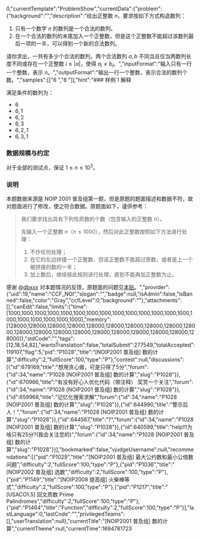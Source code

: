 0,"currentTemplate":"ProblemShow","currentData":{"problem":{"background":"","description":"给出正整数 $n$，要求按如下方式构造数列：

1. 只有一个数字 $n$ 的数列是一个合法的数列。
2. 在一个合法的数列的末尾加入一个正整数，但是这个正整数不能超过该数列最后一项的一半，可以得到一个新的合法数列。

请你求出，一共有多少个合法的数列。两个合法数列 $a, b$ 不同当且仅当两数列长度不同或存在一个正整数 $i \leq |a|$，使得 $a_i \neq b_i$。","inputFormat":"输入只有一行一个整数，表示 $n$。","outputFormat":"输出一行一个整数，表示合法的数列个数。","samples":[["6
","6
"]],"hint":"### 样例 1 解释

满足条件的数列为：
- $6$
- $6, 1$
- $6, 2$
- $6, 3$
- $6, 2, 1$
- $6, 3, 1$

### 数据规模与约定

对于全部的测试点，保证 $1 \leq n \leq 10^3$。

### 说明

本题数据来源是 NOIP 2001 普及组第一题，但是原题的题面描述和数据不符，故对题面进行了修改，使之符合数据。原题面如下，谨供参考：

> 我们要求找出具有下列性质数的个数（包含输入的正整数 $n$）。
>
> 先输入一个正整数 $n$（$n \le 1000$），然后对此正整数按照如下方法进行处理：
>
> 1. 不作任何处理；
> 2. 在它的左边拼接一个正整数，但该正整数不能超过原数，或者是上一个被拼接的数的一半；
> 3. 加上数后，继续按此规则进行处理，直到不能再加正整数为止。

感谢 @[dbxxx](\/user\/120868) 对本题情况的反馈，原题面的问题见[本贴](https:\/\/www.luogu.com.cn\/discuss\/526184)。","provider":{"uid":19,"name":"CCF_NOI","slogan":"","badge":null,"isAdmin":false,"isBanned":false,"color":"Gray","ccfLevel":0,"background":""},"attachments":[],"canEdit":false,"limits":{"time":[1000,1000,1000,1000,1000,1000,1000,1000,1000,1000,1000,1000,1000,1000,1000,1000,1000,1000,1000,1000],"memory":[128000,128000,128000,128000,128000,128000,128000,128000,128000,128000,128000,128000,128000,128000,128000,128000,128000,128000,128000,128000]},"stdCode":"","tags":[12,18,54,82],"wantsTranslation":false,"totalSubmit":277549,"totalAccepted":119107,"flag":5,"pid":"P1028","title":"[NOIP2001 普及组] 数的计算","difficulty":2,"fullScore":100,"type":"P"},"contest":null,"discussions":[{"id":679169,"title":"想用贪心做，可是只得了5分","forum":{"id":34,"name":"P1028 [NOIP2001 普及组] 数的计算","slug":"P1028"}},{"id":670966,"title":"有没有好心人优化代码（带注释） 奖赏一个关注","forum":{"id":34,"name":"P1028 [NOIP2001 普及组] 数的计算","slug":"P1028"}},{"id":659968,"title":"记忆化搜索求解","forum":{"id":34,"name":"P1028 [NOIP2001 普及组] 数的计算","slug":"P1028"}},{"id":644990,"title":"警示后人！","forum":{"id":34,"name":"P1028 [NOIP2001 普及组] 数的计算","slug":"P1028"}},{"id":644567,"title":"?","forum":{"id":34,"name":"P1028 [NOIP2001 普及组] 数的计算","slug":"P1028"}},{"id":640599,"title":"help!!!为啥只有25分?(我会关注您的)","forum":{"id":34,"name":"P1028 [NOIP2001 普及组] 数的计算","slug":"P1028"}}],"bookmarked":false,"vjudgeUsername":null,"recommendations":[{"pid":"P1029","title":"[NOIP2001 普及组] 最大公约数和最小公倍数问题","difficulty":2,"fullScore":100,"type":"P"},{"pid":"P1036","title":"[NOIP2002 普及组] 选数","difficulty":2,"fullScore":100,"type":"P"},{"pid":"P1149","title":"[NOIP2008 提高组] 火柴棒等式","difficulty":2,"fullScore":100,"type":"P"},{"pid":"P1217","title":"[USACO1.5] 回文质数 Prime Palindromes","difficulty":2,"fullScore":100,"type":"P"},{"pid":"P1464","title":"Function","difficulty":2,"fullScore":100,"type":"P"}],"lastLanguage":0,"lastCode":"","privilegedTeams":[],"userTranslation":null},"currentTitle":"[NOIP2001 普及组] 数的计算","currentTheme":null,"currentTime":1694781723